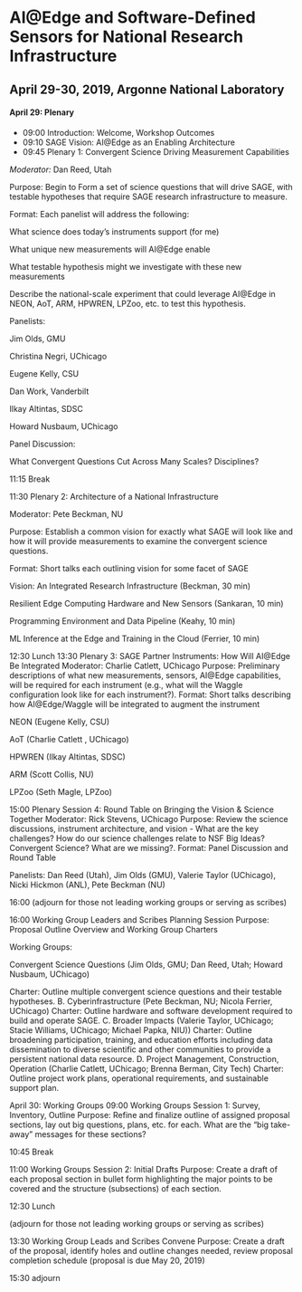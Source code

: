 # AI@Edge and Software-Defined Sensors for National Research Infrastructure
## April 29-30, 2019, Argonne National Laboratory

#### April 29:  Plenary 
* 09:00 Introduction: Welcome, Workshop Outcomes
* 09:10 SAGE Vision: AI@Edge as an Enabling Architecture
* 09:45 Plenary 1: Convergent Science Driving Measurement Capabilities

*Moderator:* Dan Reed, Utah


Purpose:
 Begin to Form a set of science questions that will drive SAGE, with testable hypotheses that require SAGE research infrastructure to measure.


Format:
 Each panelist will address the following:


What
 science does today’s instruments support (for me)


What
 unique new measurements will AI@Edge enable


What
 testable hypothesis might we investigate with these new measurements


Describe
 the national-scale experiment that could leverage AI@Edge in NEON, AoT, ARM, HPWREN, LPZoo, etc. to test this hypothesis.

Panelists:

Jim
 Olds, GMU


Christina
 Negri, UChicago


Eugene
 Kelly, CSU


Dan
 Work, Vanderbilt


Ilkay
 Altintas, SDSC


Howard
 Nusbaum, UChicago

Panel
 Discussion:

What
 Convergent Questions Cut Across Many Scales? Disciplines?


11:15
Break

11:30  Plenary 2: Architecture
 of a National Infrastructure

Moderator:
 Pete Beckman, NU


Purpose:
 Establish a common vision for exactly what SAGE will look like and how it will provide measurements to examine the convergent science questions.


Format:
 Short talks each outlining vision for some facet of SAGE



Vision:
 An Integrated Research Infrastructure (Beckman, 30 min)


Resilient
 Edge Computing Hardware and New Sensors (Sankaran, 10 min)


Programming
 Environment and Data Pipeline (Keahy, 10 min)


ML
 Inference at the Edge and Training in the Cloud (Ferrier, 10 min)


12:30
Lunch
13:30 Plenary 3: SAGE Partner
 Instruments: How Will AI@Edge Be Integrated
Moderator: Charlie Catlett, UChicago
Purpose: Preliminary descriptions
 of what new measurements, sensors, AI@Edge capabilities, will be required for each instrument (e.g., what will the Waggle configuration look like for each instrument?).
Format: Short talks describing how
 AI@Edge/Waggle will be integrated to augment the instrument

NEON
 (Eugene Kelly, CSU) 


AoT
 (Charlie Catlett , UChicago)


HPWREN
 (Ilkay Altintas, SDSC)


ARM
 (Scott Collis, NU)


LPZoo
 (Seth Magle, LPZoo)


15:00 Plenary Session 4: Round
 Table on Bringing the Vision & Science Together
Moderator: Rick Stevens, UChicago
Purpose: Review the science discussions,
 instrument architecture, and vision - What are the key challenges?  How do our science challenges relate to NSF Big Ideas? Convergent Science? What are we missing?.
Format: Panel Discussion and Round
 Table

Panelists:  Dan Reed (Utah), Jim
 Olds (GMU), Valerie Taylor (UChicago), Nicki Hickmon (ANL), Pete Beckman (NU)

16:00
 (adjourn for those not
 leading working groups or serving as scribes)

16:00 Working Group Leaders
 and Scribes Planning Session
Purpose: Proposal Outline Overview
 and Working Group Charters

Working Groups:


Convergent Science Questions (Jim Olds, GMU; Dan Reed,
 Utah; Howard Nusbaum, UChicago)

Charter: Outline multiple convergent science questions
 and their testable hypotheses.
B.
 Cyberinfrastructure (Pete Beckman, NU; Nicola Ferrier, UChicago)
Charter: Outline hardware and software development required
 to build and operate SAGE.
C.
 Broader Impacts (Valerie Taylor, UChicago; Stacie Williams, UChicago; Michael Papka, NIU))
Charter: Outline broadening participation, training,
 and education efforts including data dissemination to diverse scientific and other communities to provide a persistent national data resource.
D.
 Project Management, Construction, Operation (Charlie Catlett, UChicago; Brenna Berman, City Tech)
Charter: Outline project work plans, operational requirements,
 and sustainable support plan.




April
 30: Working Groups
09:00  Working Groups Session
 1: Survey, Inventory, Outline
Purpose: Refine and finalize outline
 of assigned proposal sections, lay out big questions, plans, etc. for each.  What are the “big take-away” messages for these sections?

10:45
Break

11:00 Working Groups Session
 2: Initial Drafts
Purpose: Create a draft of each
 proposal section in bullet form highlighting the major points to be covered and the structure (subsections) of each section.

12:30
Lunch

(adjourn
 for those not
 leading working groups or serving as scribes)

13:30 Working Group Leads and
 Scribes Convene
Purpose: Create a draft of the proposal,
 identify holes and outline changes needed, review proposal completion schedule (proposal is due May 20, 2019)

15:30
 adjourn 

